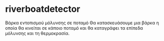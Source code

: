 # riverboatdetector
Βάρκα εντοπισμού μόλυνσης σε ποταμό
Θα κατασκευάσουμε μια βάρκα η οποία θα κινείται σε κάποιο ποταμό και θα καταγράφει τα επίπεδα μόλυνσης και τη θερμοκρασία.
